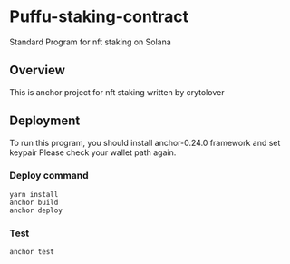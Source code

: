 # Puffu-staking-contract
Standard Program for nft staking on Solana

## Overview
This is anchor project for nft staking written by crytolover

## Deployment
To run this program, you should install anchor-0.24.0 framework and set keypair
Please check your wallet path again.
### Deploy command
```
yarn install
anchor build
anchor deploy
```
### Test
```
anchor test
```


